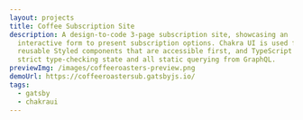 ```yaml
---
layout: projects
title: Coffee Subscription Site
description: A design-to-code 3-page subscription site, showcasing an
  interactive form to present subscription options. Chakra UI is used for
  reusable Styled components that are accessible first, and TypeScript for
  strict type-checking state and all static querying from GraphQL.
previewImg: /images/coffeeroasters-preview.png
demoUrl: https://coffeeroastersub.gatsbyjs.io/
tags:
  - gatsby
  - chakraui
---
```

